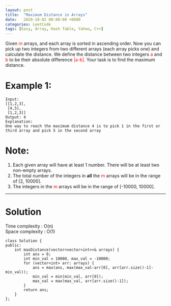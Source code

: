 ```yaml
---
layout: post
title:  "Maximum Distance in Arrays"
date:   2020-10-02 00:00:00 +0800
categories: LeetCode
tags: [Easy, Array, Hash Table, Yahoo, C++]
---
```

Given <font color="red">m</font> arrays, and each array is sorted in ascending order. Now you can pick up two integers from two different arrays (each array picks one) and calculate the distance. We define the distance between two integers <font color="red">a</font> and <font color="red">b</font> to be their absolute difference <font color="red">|a-b|</font>. Your task is to find the maximum distance.  

# Example 1:  
	Input: 
	[[1,2,3],
	 [4,5],
	 [1,2,3]]
	Output: 4
	Explanation: 
	One way to reach the maximum distance 4 is to pick 1 in the first or third array and pick 5 in the second array

# Note:  
1. Each given array will have at least 1 number. There will be at least two non-empty arrays.
2. The total number of the integers in **all** the <font color="red">m</font> arrays will be in the range of [2, 10000].
3. The integers in the <font color="red">m</font> arrays will be in the range of [-10000, 10000].

______________________  

# Solution

Time complexity : O(n)  
Space complexity : O(1)  

	class Solution {
	public:
	    int maxDistance(vector<vector<int>>& arrays) {
	        int ans = 0;
	        int min_val = 10000, max_val = -10000;
	        for (vector<int> arr: arrays) {
	            ans = max(ans, max(max_val-arr[0], arr[arr.size()-1]-min_val));
	            min_val = min(min_val, arr[0]);
	            max_val = max(max_val, arr[arr.size()-1]);
	        }
	        return ans;
	    }
	};